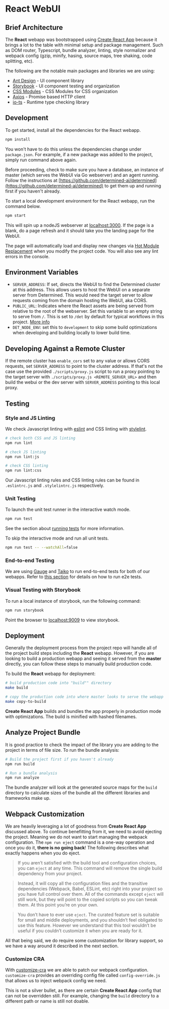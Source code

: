 # React WebUI

## Brief Architecture

The **React** webapp was bootstrapped using [Create React App](https://github.com/facebook/create-react-app#create-react-app--) because it brings a lot to the table with minimal setup and package management. Such as DOM router, Typescript, bundle analyzer, linting, style normalizer and webpack config (gzip, minify, hasing, source maps, tree shaking, code splitting, etc).

The following are the notable main packages and libraries we are using:

- [Ant Design](https://ant.design/) - UI component library
- [Storybook](https://storybook.js.org/) - UI component testing and organization
- [CSS Modules](https://create-react-app.dev/docs/adding-a-css-modules-stylesheet/) - CSS Modules for CSS organization
- [Axios](https://github.com/axios/axios) - Promise based HTTP client
- [io-ts](https://github.com/gcanti/io-ts) - Runtime type checking library

## Development

To get started, install all the dependencies for the React webapp.

```sh
npm install
```

You won't have to do this unless the dependencies change under `package.json`.
For example, if a new package was added to the project, simply run command above
again.

Before proceeding, check to make sure you have a database, an instance of master (which serves the WebUI via Go webserver) and an agent running. Follow the instructions at [https://github.com/determined-ai/determined](https://github.com/determined-ai/determined) to get them up and running first if you haven't already.

To start a local development environment for the React webapp, run the command below.

```sh
npm start
```

This will spin up a nodeJS webserver at [localhost:3000](http://localhost:3000). If the page is a blank, do a page refresh and it should take you the landing page for the WebUI.

The page will automatically load and display new changes via [Hot Module Replacement](https://webpack.js.org/concepts/hot-module-replacement/) when you modify the project code. You will also see any lint errors in the console.

## Environment Variables

- `SERVER_ADDRESS`: If set, directs the WebUI to find the Determined cluster at this address.
This allows users to host the WebUI on a separate server from Determined. This would need the target
server to allow requests coming from the domain hosting the WebUI, aka CORS.
- `PUBLIC_URL`: Indicates where the React assets are being served from relative to the root of the webserver. Set this variable to an empty string to serve from `/`.
This is set to `/det` by default for typical workflows in this project.  [More info](https://create-react-app.dev/docs/using-the-public-folder/)
- `DET_NODE_ENV`: set this to `development` to skip some build optimizations when developing and building
locally to lower build time.

## Developing Against a Remote Cluster

If the remote cluster has `enable_cors` set to any value or allows CORS requests, set
`SERVER_ADDRESS` to point to the cluster address. If that's not the case use the provided
`./scripts/proxy.js` script to run a proxy pointing to the target server with
`./scripts/proxy.js <REMOTE_SERVER_URL>` and then build the webui or the dev server with
`SERVER_ADDRESS` pointing to this local proxy.

## Testing

### Style and JS Linting

We check Javascript linting with [eslint](http://eslint.org/) and CSS linting with [stylelint](https://stylelint.io/).

```sh
# check both CSS and JS linting
npm run lint

# check JS linting
npm run lint:js

# check CSS linting
npm run lint:css
```

Our Javascript linting rules and CSS linting rules can be found in `.eslintrc.js` and `.stylelintrc.js` respectively.

### Unit Testing

To launch the unit test runner in the interactive watch mode.

```sh
npm run test
```

See the section about [running tests](https://facebook.github.io/create-react-app/docs/running-tests) for more information.

To skip the interactive mode and run all unit tests.

```sh
npm run test -- --watchAll=false
```

### End-to-end Testing

We are using [Gauge](https://gauge.org/) and [Taiko](https://taiko.dev/) to run end-to-end tests for both of our webapps. Refer to [this section](https://github.com/determined-ai/determined/blob/master/webui/README.md#end-to-end-testing) for details on how to run e2e tests.

### Visual Testing with Storybook

To run a local instance of storybook, run the following command:

```sh
npm run storybook
```

Point the browser to [localhost:9009](http://localhost:9009) to view storybook.

## Deployment

Generally the deployment process from the project repo will handle all of the project build steps including the **React** webapp. However, if you are looking to build a production webapp and seeing it served from the **master** directly, you can follow these steps to manually build production code.

To build the **React** webapp for deployment:

```sh
# build production code into "build"" directory
make build

# copy the production code into where master looks to serve the webapp
make copy-to-build
```

**Create React App** builds and bundles the app properly in production mode with optimizations. The build is minified with hashed filenames.

## Analyze Project Bundle

It is good practice to check the impact of the library you are adding to the project in terms of file size. To run the bundle analysis:

```sh
# Build the project first if you haven't already
npm run build

# Run a bundle analysis
npm run analyze
```

The bundle analyzer will look at the generated source maps for the `build` directory to calculate sizes of the bundle all the different libraries and frameworks make up.

## Webpack Customization

We are heavily leveraging a lot of goodness from **Create React App** discussed above. To continue benefitting from it, we need to avoid ejecting the project. Meaning we do not want to start managing the webpack configuration. The `npm run eject` command is a one-way operation and once you do it, **there is no going back**! The following describes what exactly happens when you do eject.

>If you aren’t satisfied with the build tool and configuration choices, you can `eject` at any time. This command will remove the single build dependency from your project.

> Instead, it will copy all the configuration files and the transitive dependencies (Webpack, Babel, ESLint, etc) right into your project so you have full control over them. All of the commands except `eject` will still work, but they will point to the copied scripts so you can tweak them. At this point you’re on your own.

> You don’t have to ever use `eject`. The curated feature set is suitable for small and middle deployments, and you shouldn’t feel obligated to use this feature. However we understand that this tool wouldn’t be useful if you couldn’t customize it when you are ready for it.

All that being said, we do require some customization for library support, so we have a way around it described in the next section.

### Customize CRA

With [customize-cra](https://github.com/arackaf/customize-cra) we are able to patch our webpack configuration. `customize-cra` provides an overriding config file called `config-override.js` that allows us to inject webpack config we need.

This is not a silver bullet, as there are certain **Create React App** config that can not be overridden still. For example, changing the `build` directory to a different path or name is still not doable.
